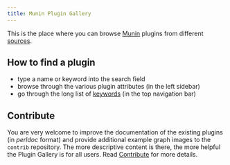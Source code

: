 ```yaml
---
title: Munin Plugin Gallery
---
```


This is the place where you can browse [Munin](https://munin-monitoring.org) plugins from different [sources](/repositories/).

## How to find a plugin

* type a name or keyword into the search field
* browse through the various plugin attributes (in the left sidebar)
* go through the long list of [keywords](/keywords/) (in the top navigation bar)


## Contribute

You are very welcome to improve the documentation of the existing plugins (in *perldoc* format) and provide additional example graph images to the `contrib` repository. The more descriptive content is there, the more helpful the Plugin Gallery is for all users.
Read [Contribute](/contribute/) for more details.

